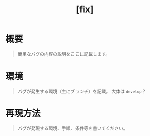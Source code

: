 ﻿---
name: バグ報告チケットテンプレート
about: バグ報告用のテンプレです。デフォルトのバージョンは 0.1.0 です。
title: "[fix] "
labels: ver-0.1.x
assignees: ''

---

# 概要
> 簡単なバグの内容の説明をここに記載します。

# 環境
> バグが発生する環境（主にブランチ）を記載。
> 大体は ` develop `？ 

# 再現方法
> バグが発現する環境、手順、条件等を書いてください。
